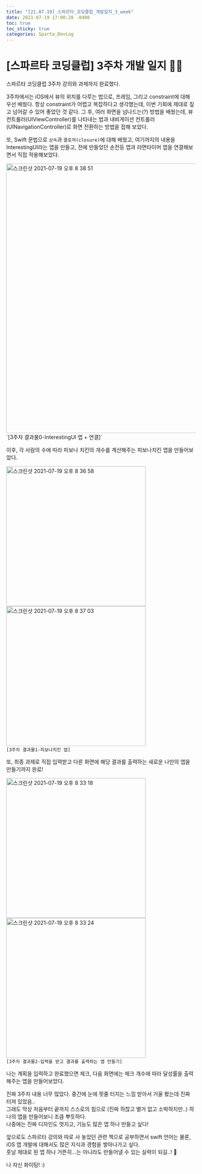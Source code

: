 ```yaml
---
title: "[21.07.19] 스파르타_코딩클럽_개발일지_3_week"
date: 2021-07-19 17:00:28 -0400
toc: true
toc_sticky: true
categories: Sparta_DevLog
---
```



# [스파르타 코딩클럽] 3주차 개발 일지 ✍🏻

스파르타 코딩클럽 3주차 강의와 과제까지 완료했다.   



3주차에서는 iOS에서 뷰의 위치를 다루는 법으로, 프레임, 그리고 constraint에 대해 우선 배웠다. 항상 constraint가 어렵고 복잡하다고 생각했는데, 이번 기회에 제대로 짚고 넘어갈 수 있어 좋았던 것 같다. 그 후, 여러 화면을 넘나드는(?) 방법을 배웠는데, 뷰컨트롤러(UIViewController)를 나타내는 법과 내비게이션 컨트롤러(UINavigationController)로 화면 전환하는 방법을 접해 보았다.     

또, Swift 문법으로 `상속`과 `클로져(closure)`에 대해 배웠고, 여기까지의 내용을 InterestingUI라는 앱을 만들고, 전에 만들었던 손전등 앱과 라면타이머 앱을 연결해보면서 직접 적용해보았다.

<img width="715" alt="스크린샷 2021-07-19 오후 8 38 51" src="https://user-images.githubusercontent.com/63195670/126154735-cca5f335-42d3-4c48-9245-9daa28b2459e.png">       
`[3주차 결과물0-InterestingUI 앱 + 연결]`    


이후, 각 사람의 수에 따라 피보나 치킨의 개수를 계산해주는 피보나치킨 앱을 만들어보았다. 

<img width="371" alt="스크린샷 2021-07-19 오후 8 36 58" src="https://user-images.githubusercontent.com/63195670/126154376-2be995e1-de30-4a0a-b662-273e967c5383.png"> <img width="371" alt="스크린샷 2021-07-19 오후 8 37 03" src="https://user-images.githubusercontent.com/63195670/126154389-5884f4dd-a862-498e-b123-9d2cbf304001.png">   
`[3주차 결과물1-피보나치킨 앱]`


또, 최종 과제로 직접 입력받고 다른 화면에 해당 결과를 출력하는 새로운 나만의 앱을 만들기까지 완료!  

<img width="371" alt="스크린샷 2021-07-19 오후 8 33 18" src="https://user-images.githubusercontent.com/63195670/126153999-991aac5f-00e3-456a-a3bd-6c7843775e54.png"><img width="371" alt="스크린샷 2021-07-19 오후 8 33 24" src="https://user-images.githubusercontent.com/63195670/126154001-ff6f4beb-845c-4097-9281-224ca114f6dd.png">   
`[3주차 결과물2-입력을 받고 결과를 출력하는 앱 만들기]`

나는 계획을 입력하고 완료했으면 체크, 다음 화면에는 체크 개수에 따라 달성률을 출력해주는 앱을 만들어보았다.

진짜 3주차 내용 너무 많았다. 중간에 눈에 핏줄 터지는 느낌 받아서 거울 봤는데 진짜 터져 있었음..   
그래도 막상 처음부터 끝까지 스스로의 힘으로 (진짜 하찮고 별거 없고 소박하지만..) 하나의 앱을 만들어보니 조큼 뿌듯하다.  
나중에는 진짜 디자인도 멋지고, 기능도 많은 앱 하나 만들고 싶다! 

앞으로도 스파르타 강의와 따로 사 놓았던 관련 책으로 공부하면서 swift 언어는 물론, iOS 앱 개발에 대해서도 많은 지식과 경험을 쌓아나가고 싶다.    
훗날 제대로 된 앱 하나 거뜬히...는 아니라도 만들어낼 수 있는 실력이 되길..! 🥰

나 자신 화이팅! :)
